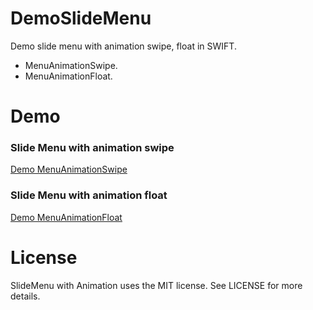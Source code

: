 # DemoSlideMenu
Demo slide menu with animation swipe, float in SWIFT.
- MenuAnimationSwipe.
- MenuAnimationFloat.

# Demo
### Slide Menu with animation swipe
[Demo MenuAnimationSwipe](http://i.giphy.com/3o85xxItfc4v6dtNq8.gif)
### Slide Menu with animation float
[Demo MenuAnimationFloat](http://i.giphy.com/3o85xIXqLUQdIzpQ4g.gif)

# License
SlideMenu with Animation uses the MIT license. See LICENSE for more details.
